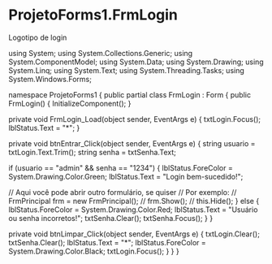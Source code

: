 # ProjetoForms1.FrmLogin
Logotipo de login

using System;
using System.Collections.Generic;
using System.ComponentModel;
using System.Data;
using System.Drawing;
using System.Linq;
using System.Text;
using System.Threading.Tasks;
using System.Windows.Forms;


namespace ProjetoForms1
    {
        public partial class FrmLogin : Form
        {
            public FrmLogin()
            {
                InitializeComponent();
            }

private void FrmLogin_Load(object sender, EventArgs e)
            {
                txtLogin.Focus();
                lblStatus.Text = "*";
            }

private void btnEntrar_Click(object sender, EventArgs e)
            {
                string usuario = txtLogin.Text.Trim();
                string senha = txtSenha.Text;

if (usuario == "admin" && senha == "1234")
                {
                    lblStatus.ForeColor = System.Drawing.Color.Green;
                    lblStatus.Text = "Login bem-sucedido!";

// Aqui você pode abrir outro formulário, se quiser
                    // Por exemplo:
                    // FrmPrincipal frm = new FrmPrincipal();
                    // frm.Show();
                    // this.Hide();
                }
                else
                {
                    lblStatus.ForeColor = System.Drawing.Color.Red;
                    lblStatus.Text = "Usuário ou senha incorretos!";
                    txtSenha.Clear();
                    txtSenha.Focus();
                }
            }

private void btnLimpar_Click(object sender, EventArgs e)
            {
                txtLogin.Clear();
                txtSenha.Clear();
                lblStatus.Text = "*";
                lblStatus.ForeColor = System.Drawing.Color.Black;
                txtLogin.Focus();
            }
        }
    }
